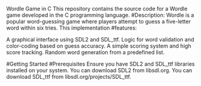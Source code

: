 
Wordle Game in C
This repository contains the source code for a Wordle game developed in the C programming language.
#Description:
Wordle is a popular word-guessing game where players attempt to guess a five-letter word within six tries.
This implementation
#features:

A graphical interface using SDL2 and SDL_ttf.
Logic for word validation and color-coding based on guess accuracy.
A simple scoring system and high score tracking.
Random word generation from a predefined list.

#Getting Started
#Prerequisites
Ensure you have SDL2 and SDL_ttf libraries installed on your system.
You can download SDL2 from libsdl.org.
You can download SDL_ttf from libsdl.org/projects/SDL_ttf.
